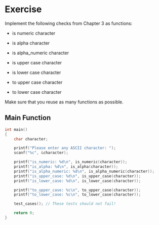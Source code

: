 # Exercise

Implement the following checks from Chapter 3 as functions:

- is numeric character
- is alpha character
- is alpha_numeric character
- is upper case character
- is lower case character

- to upper case character
- to lower case character

Make sure that you reuse as many functions as possible.

## Main Function

```cpp
int main()
{
    char character;

    printf("Please enter any ASCII character: ");
    scanf("%c", &character);

    printf("is_numeric: %d\n", is_numeric(character));
    printf("is_alpha: %d\n", is_alpha(character));
    printf("is_alpha_numeric: %d\n", is_alpha_numeric(character));
    printf("is_upper_case: %d\n", is_upper_case(character));
    printf("is_lower_case: %d\n", is_lower_case(character));

    printf("to_upper_case: %c\n", to_upper_case(character));
    printf("to_lower_case: %c\n", to_lower_case(character));

    test_cases(); // These tests should not fail!

    return 0;
}
```
